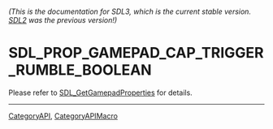 ###### (This is the documentation for SDL3, which is the current stable version. [SDL2](https://wiki.libsdl.org/SDL2/) was the previous version!)
# SDL_PROP_GAMEPAD_CAP_TRIGGER_RUMBLE_BOOLEAN

Please refer to [SDL_GetGamepadProperties](SDL_GetGamepadProperties) for details.

----
[CategoryAPI](CategoryAPI), [CategoryAPIMacro](CategoryAPIMacro)

